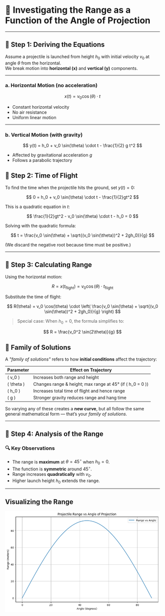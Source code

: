 # 🎯 Investigating the Range as a Function of the Angle of Projection

---

## 📌 Step 1: Deriving the Equations

Assume a projectile is launched from height $h_0$ with initial velocity $v_0$ at angle $\theta$ from the horizontal.  
We break motion into **horizontal (x)** and **vertical (y)** components.

---

### a. Horizontal Motion (no acceleration)

$$
x(t) = v_0 \cos(\theta) \cdot t
$$

- Constant horizontal velocity  
- No air resistance  
- Uniform linear motion

---

### b. Vertical Motion (with gravity)

$$
y(t) = h_0 + v_0 \sin(\theta) \cdot t - \frac{1}{2} g t^2
$$

- Affected by gravitational acceleration $g$  
- Follows a parabolic trajectory  

## 📌 Step 2: Time of Flight

To find the time when the projectile hits the ground, set $y(t) = 0$:

$$
0 = h_0 + v_0 \sin(\theta) \cdot t - \frac{1}{2}gt^2
$$

This is a quadratic equation in $t$:

$$
\frac{1}{2}gt^2 - v_0 \sin(\theta) \cdot t - h_0 = 0
$$

Solving with the quadratic formula:

$$
t = \frac{v_0 \sin(\theta) + \sqrt{(v_0 \sin(\theta))^2 + 2gh_0}}{g}
$$

(We discard the negative root because time must be positive.)

---

## 📌 Step 3: Calculating Range

Using the horizontal motion:

$$
R = x(t_{\text{flight}}) = v_0 \cos(\theta) \cdot t_{\text{flight}}
$$

Substitute the time of flight:

$$
R(\theta) = v_0 \cos(\theta) \cdot \left( \frac{v_0 \sin(\theta) + \sqrt{(v_0 \sin(\theta))^2 + 2gh_0}}{g} \right)
$$

> Special case: When $h_0 = 0$, the formula simplifies to:

$$
R = \frac{v_0^2 \sin(2\theta)}{g}
$$
## 🔄 Family of Solutions

A *"family of solutions"* refers to how **initial conditions** affect the trajectory:

| **Parameter** | **Effect on Trajectory** |
|---------------|---------------------------|
| \( v_0 \)     | Increases both range and height |
| \( \theta \)  | Changes range & height; max range at 45° (if \( h_0 = 0 \)) |
| \( h_0 \)     | Increases total time of flight and hence range |
| \( g \)       | Stronger gravity reduces range and hang time |

So varying any of these creates a **new curve**, but all follow the same general mathematical form — that’s your *family of solutions*.

---

## 📌 Step 4: Analysis of the Range

### 🔍 Key Observations

- The range is **maximum** at $\theta = 45^\circ$ when $h_0 = 0$.
- The function is **symmetric** around $45^\circ$.
- Range increases **quadratically** with $v_0$.
- Higher launch height $h_0$ extends the range.

---
## Visualizing the Range
![alt text](image.png)
